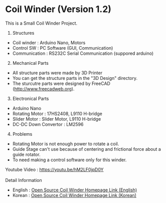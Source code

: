 # Coil Winder (Version 1.2)

This is a Small Coil Winder Project.

1. Structures
 - Coil winder : Arduino Nano, Motors
 - Control SW : PC Software (GUI, Communication)
 - Communication : RS232C Serial Communication (suppored arduino)

2. Mechanical Parts
 - All structure parts were made by 3D Printer
 - You can get the structure parts in the "3D Design" directory.
 - The sturcutre parts were designed by FreeCAD (http://www.freecadweb.org).

3. Electronical Parts
 - Arduino Nano
 - Rotating Motor : 17HS2408, L9110 H-bridge
 - Slider Motor : Slider Motor, L9110 H-bridge
 - DC-DC Down Convertor : LM2596

4. Problems
 - Rotating Motor is not enough power to rotate a coil.
 - Guide Stage can't use because of centering and frictional force about a guide rotator.
 - To need making a control software only for this winder. 
 
Youtube Video : https://youtu.be/hM2LF0jpD0Y
<br><br>
Detail Information
 - English : <a href="https://solenoid.or.kr/direct_eng.php?address=https://solenoid.or.kr/openactuator/open_coil_winder_eng.htm">Open Source Coil Winder Homepage Link (English)</a><br>
 - Korean  : <a href="https://solenoid.or.kr/direct_kor.php?address=https://solenoid.or.kr/openactuator/open_coil_winder_kor.htm">Open Source Coil Winder Homepage Link (Korean)</a>
<br><br>
<img src="https://www.solenoid.or.kr/openactuator/OpenCoilWinder/CoilWinder_V1.2.jpg" border="0" alt="">
